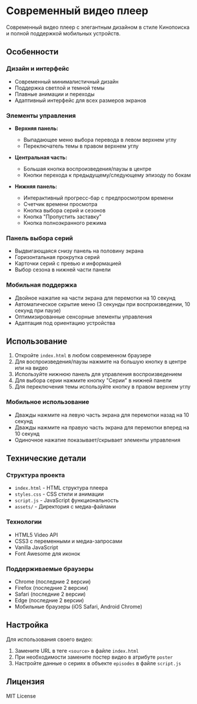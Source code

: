# Современный видео плеер

Современный видео плеер с элегантным дизайном в стиле Кинопоиска и полной поддержкой мобильных устройств.

## Особенности

### Дизайн и интерфейс
- Современный минималистичный дизайн
- Поддержка светлой и темной темы
- Плавные анимации и переходы
- Адаптивный интерфейс для всех размеров экранов

### Элементы управления
- **Верхняя панель:**
  - Выпадающее меню выбора перевода в левом верхнем углу
  - Переключатель темы в правом верхнем углу
  
- **Центральная часть:**
  - Большая кнопка воспроизведения/паузы в центре
  - Кнопки перехода к предыдущему/следующему эпизоду по бокам
  
- **Нижняя панель:**
  - Интерактивный прогресс-бар с предпросмотром времени
  - Счетчик времени просмотра
  - Кнопка выбора серий и сезонов
  - Кнопка "Пропустить заставку"
  - Кнопка полноэкранного режима

### Панель выбора серий
- Выдвигающаяся снизу панель на половину экрана
- Горизонтальная прокрутка серий
- Карточки серий с превью и информацией
- Выбор сезона в нижней части панели

### Мобильная поддержка
- Двойное нажатие на части экрана для перемотки на 10 секунд
- Автоматическое скрытие меню (3 секунды при воспроизведении, 10 секунд при паузе)
- Оптимизированные сенсорные элементы управления
- Адаптация под ориентацию устройства

## Использование

1. Откройте `index.html` в любом современном браузере
2. Для воспроизведения/паузы нажмите на большую кнопку в центре или на видео
3. Используйте нижнюю панель для управления воспроизведением
4. Для выбора серии нажмите кнопку "Серии" в нижней панели
5. Для переключения темы используйте кнопку в правом верхнем углу

### Мобильное использование
- Дважды нажмите на левую часть экрана для перемотки назад на 10 секунд
- Дважды нажмите на правую часть экрана для перемотки вперед на 10 секунд
- Одиночное нажатие показывает/скрывает элементы управления

## Технические детали

### Структура проекта
- `index.html` - HTML структура плеера
- `styles.css` - CSS стили и анимации
- `script.js` - JavaScript функциональность
- `assets/` - Директория с медиа-файлами

### Технологии
- HTML5 Video API
- CSS3 с переменными и медиа-запросами
- Vanilla JavaScript
- Font Awesome для иконок

### Поддерживаемые браузеры
- Chrome (последние 2 версии)
- Firefox (последние 2 версии)
- Safari (последние 2 версии)
- Edge (последние 2 версии)
- Мобильные браузеры (iOS Safari, Android Chrome)

## Настройка

Для использования своего видео:
1. Замените URL в теге `<source>` в файле `index.html`
2. При необходимости замените постер видео в атрибуте `poster`
3. Настройте данные о сериях в объекте `episodes` в файле `script.js`

## Лицензия

MIT License

